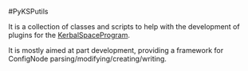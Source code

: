 #PyKSPutils

It is a collection of classes and scripts to help with the development of plugins for the [KerbalSpaceProgram](https://kerbalspaceprogram.com/en/).

It is mostly aimed at part development, providing a framework for ConfigNode parsing/modifying/creating/writing.
